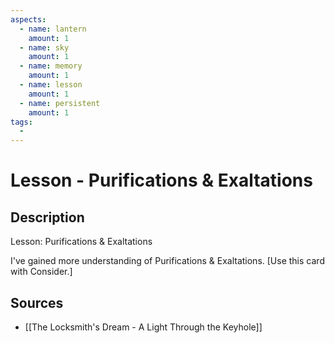 ```yaml
---
aspects: 
  - name: lantern
    amount: 1
  - name: sky
    amount: 1
  - name: memory
    amount: 1
  - name: lesson
    amount: 1
  - name: persistent
    amount: 1
tags:
  - 
---
```


# Lesson - Purifications & Exaltations

## Description
Lesson: Purifications & Exaltations

I've gained more understanding of Purifications & Exaltations. [Use this card with Consider.]
## Sources
- [[The Locksmith's Dream - A Light Through the Keyhole]]